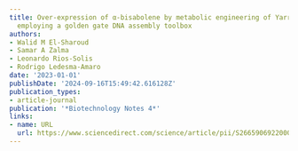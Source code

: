 ```yaml
---
title: Over-expression of α-bisabolene by metabolic engineering of Yarrowia lipolytica
  employing a golden gate DNA assembly toolbox
authors:
- Walid M El-Sharoud
- Samar A Zalma
- Leonardo Rios-Solis
- Rodrigo Ledesma-Amaro
date: '2023-01-01'
publishDate: '2024-09-16T15:49:42.616128Z'
publication_types:
- article-journal
publication: '*Biotechnology Notes 4*'
links:
- name: URL
  url: https://www.sciencedirect.com/science/article/pii/S2665906922000289
---
```


